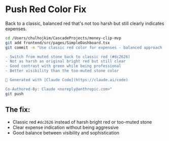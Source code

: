 # Push Red Color Fix

Back to a classic, balanced red that's not too harsh but still clearly indicates expenses.

```bash
cd /Users/chulhojkim/CascadeProjects/money-clip-mvp
git add frontend/src/pages/SimpleDashboard.tsx
git commit -m "Use classic red color for expenses - balanced approach

- Switch from muted stone back to classic red (#dc2626)
- Not as harsh as original bright red but still clear
- Good contrast with green while being professional
- Better visibility than the too-muted stone color

🤖 Generated with [Claude Code](https://claude.ai/code)

Co-Authored-By: Claude <noreply@anthropic.com>"
git push
```

## The fix:
- Classic red `#dc2626` instead of harsh bright red or too-muted stone
- Clear expense indication without being aggressive
- Good balance between visibility and sophistication